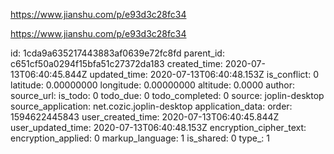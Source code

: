 https://www.jianshu.com/p/e93d3c28fc34

https://www.jianshu.com/p/e93d3c28fc34

id: 1cda9a635217443883af0639e72fc8fd
parent_id: c651cf50a0294f15bfa51c27372da183
created_time: 2020-07-13T06:40:45.844Z
updated_time: 2020-07-13T06:40:48.153Z
is_conflict: 0
latitude: 0.00000000
longitude: 0.00000000
altitude: 0.0000
author: 
source_url: 
is_todo: 0
todo_due: 0
todo_completed: 0
source: joplin-desktop
source_application: net.cozic.joplin-desktop
application_data: 
order: 1594622445843
user_created_time: 2020-07-13T06:40:45.844Z
user_updated_time: 2020-07-13T06:40:48.153Z
encryption_cipher_text: 
encryption_applied: 0
markup_language: 1
is_shared: 0
type_: 1
